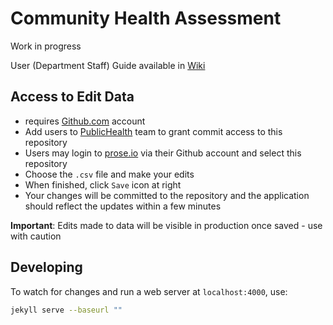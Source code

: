 # Community Health Assessment   
Work in progress

User (Department Staff) Guide available in [Wiki](https://github.com/CityOfPhiladelphia/community-health-explorer/wiki/Maintaining-and-Updating-Data)

## Access to Edit Data
- requires [Github.com](https://github.com) account
- Add users to [PublicHealth](https://github.com/orgs/CityOfPhiladelphia/teams/publichealth) team to grant commit access to this repository
- Users may login to [prose.io](http://prose.io/#CityOfPhiladelphia/community-health-explorer/) via their Github account and select this repository
- Choose the `.csv` file and make your edits
- When finished, click `Save` icon at right
- Your changes will be committed to the repository and the application should reflect the updates within a few minutes

**Important**: Edits made to data will be visible in production once saved - use with caution

## Developing
To watch for changes and run a web server at `localhost:4000`, use:
```bash
jekyll serve --baseurl ""
```
